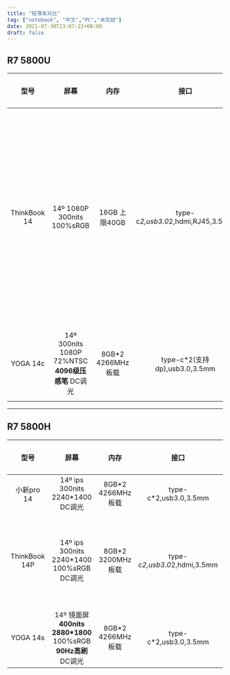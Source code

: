 ```yaml
---
title: "轻薄本对比"
tag: ["notebook", "中文","PC","未完结"]
date: 2021-07-30T23:07:22+08:00
draft: false
---
```


## R7 5800U
| 型号 | 屏幕 | 内存 | 接口 | 硬盘 | 扩展性 | 价格 | 备注 | 缺陷 |
| :--: | :--: | :--: | :--: | :--: | :--: | :--: | :--: | :--: |
| ThinkBook 14 | 14º 1080P 300nits 100%sRGB | 16GB 上限40GB | type-c*2,usb3.0*2,hdmi,RJ45,3.5mm | 512GB 双pcie SSD 上限2TB | 😐 | 4800 | 60Wh,1.4kg,wifi6,65W电源适配器,背光键盘,180度开合,指纹解锁 | 大多数14/15，台达/光宝电源不适配，导致电脑运行时尤其是运行大程序时出现电源断联现象，也就是电源指示灯和充电指示灯同时闪烁。 |
| YOGA 14c | 14º 300nits 1080P 72%NTSC <b>4096级压感笔</b> DC调光 | 8GB*2 4266MHz 板载 | type-c*2(支持dp),usb3.0,3.5mm | 512GB 插槽*1 | 😅 | 6000 | 71Wh,1.41kg,wifi6,65W电源适配器,支持100W的PD快充,背光键盘,指纹识别 | 翻转状态下，BIOS对性能的调度被压得很低 |

---

## R7 5800H
| 型号 | 屏幕 | 内存 | 接口 | 硬盘 | 扩展性 | 价格 | 备注 | 缺陷 |
| :--: | :--: | :--: | :--: | :--: | :--: | :--: | :--: | :--: |
| 小新pro 14 | 14º ips 300nits 2240*1400 DC调光 | 8GB*2 4266MHz 板载 | type-c*2,usb3.0,3.5mm | 512GB 插槽*1 | 😅 | 5700 | 61Wh,1.32kg,wifi6,95W快充,背光键盘,人脸识别,性能激进,散热ok | |
| ThinkBook 14P | 14º ips 300nits 2240*1400 100%sRGB DC调光 | 8GB*2 3200MHz 板载 | type-c*2,usb3.0*2,hdmi,3.5mm | 512GB 插槽*1 | 😅 | 5900 | 61Wh,1.4kg,wifi6,95W快充,4挡背光键盘,指纹识别 | 合盖情况下散热良好 |
| YOGA 14s | 14º 镜面屏 <b>400nits</b> <b>2880*1800</b> 100%sRGB <b>90Hz高刷</b> DC调光 | 8GB*2 4266MHz 板载 | type-c*2,usb3.0,3.5mm | 512GB 插槽*1 | 😅 | 6200 | 61Wh,1.38kg,wifi6,95W快充,背光键盘,人脸识别 | |
